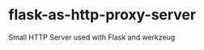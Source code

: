flask-as-http-proxy-server
==========================

Small HTTP Server used with Flask and werkzeug
